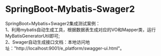 # SpringBoot-Mybatis-Swager2
SpringBoot+Mybatis+Swager2集成测试案例：  
  1、利用mybatis自动生成工具，根据数据表生成对应的VO和Mapper类，运行MyBatisGeneratorUtil即可;  
  2、Swager自动生成接口文档：本地访问地址："http://localhost:9001/e_platform/swagger-ui.html"。
